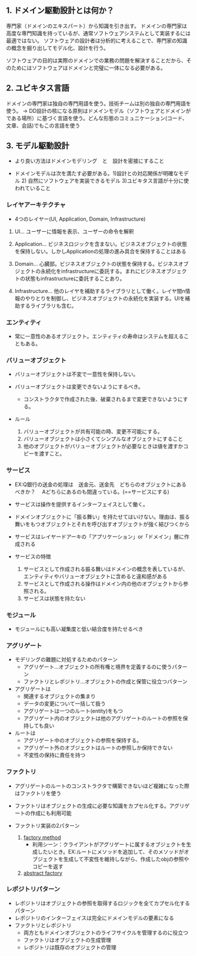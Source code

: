 ## 1. ドメイン駆動設計とは何か？
専門家（ドメインのエキスパート）から知識を引き出す。
ドメインの専門家は高度な専門知識を持っているが、通常ソフトウェアシステムとして実装するには最適ではない。
ソフトウェアの設計者は分析的に考えることで、専門家の知識の概念を掘り出してモデル化、設計を行う。

ソフトウェアの目的は実際のドメインでの業務の問題を解決することだから、そのためにはソフトウェアはドメインと完璧に一体になる必要がある。

## 2. ユビキタス言語

ドメインの専門家は独自の専門用語を使う。技術チームは別の独自の専門用語を使う。
→ DD設計の核になる原則はドメインモデル（ソフトウェアとドメインがである場所）に基づく言語を使う。どんな形態のコミュニケーション(コード、文章、会話)でもこの言語を使う

## 3. モデル駆動設計

- より良い方法はドメインモデリング　と　設計を密接にすること

- ドメインモデルは次を満たす必要がある。1)設計との対応関係が明確なモデル 2) 自然にソフトウェアを実装できるモデル 3)ユビキタス言語が十分に使われていること



### レイヤアーキテクチャ

- 4つのレイヤー(UI, Application, Domain, Infrastructure)

1. UI... ユーザーに情報を表示、ユーザーの命令を解釈

2. Application... ビジネスロジックを含まない。ビジネスオブジェクトの状態を保持しない。しかしApplicationの処理の進み具合を保持することはある

3. Domain... 心臓部。ビジネスオブジェクトの状態を保持する。ビジネスオブジェクトの永続化をinfrastructureに委託する。まれにビジネスオブジェクトの状態もinfrastructureに委託することあり。

4. Infrastructure... 他のレイヤを補助するライブラリとして働く。レイヤ間n情報のやりとりを制御し、ビジネスオブジェクトの永続化を実装する。UIを補助するライブラリも含む。

### エンティティ

- 常に一意性のあるオブジェクト。エンティティの寿命はシステムを超えることもある。

### バリューオブジェクト
- バリューオブジェクトは不変で一意性を保持しない。
- バリューオブジェクトは変更できないようにするべき。
    - コンストラクタで作成された後、破棄されるまで変更できないようにする。

- ルール
    1. バリューオブジェクトが共有可能の時、変更不可能にする。
    2. バリューオブジェクトは小さくてシンプルなオブジェクトにすること
    3. 他のオブジェクトがバリューオブジェクトが必要なときは値を渡すかコピーを渡すこと。

### サービス

- EX:Q銀行の送金の処理は　送金元、送金先　どちらのオブジェクトにあるべきか？　 Aどちらにあるのも間違っている。(==サービスにする)

- サービスは操作を提供するインターフェイスとして働く。

- ドメインオブジェクトに「振る舞い」を持たせてはいけない。理由は、振る舞いをもつオブジェクトとそれを呼び出すオブジェクトが強く結びつくから
- サービスはレイヤードアーキの「アプリケーション」or「ドメイン」層に作成される
- サービスの特徴
    1. サービスとして作成される振る舞いはドメインの概念を表しているが、エンティティやバリューオブジェクトに含めると違和感がある
    2. サービスとして作成される操作はドメイン内の他のオブジェクトから参照される。
    3. サービスは状態を持たない

### モジュール

- モジュールにも高い凝集度と低い結合度を持たせるべき

### アグリゲート

- モデリングの難題に対処するためのパターン
    - アグリゲート...オブジェクトの所有権と境界を定義するのに使うパターン
    - ファクトリとレポジトリ...オブジェクトの作成と保管に役立つパターン
- アグリゲートは
    - 関連するオブジェクトの集まり
    - データの変更について一括して扱う
    - アグリゲートは一つのルート(entity)をもつ
    - アグリゲート内のオブジェクトは他のアグリゲートのルートの参照を保持しても良い
- ルートは
    - アグリゲート中のオブジェクトの参照を保持する。
    - アグリゲート外のオブジェクトはルートの参照しか保持できない
    - 不変性の保持に責任を持つ

### ファクトリ

- アグリゲートのルートのコンストラクタで構築できないほど複雑になった際はファクトリを使う

- ファクトリはオブジェクトの生成に必要な知識をカプセル化する。アグリゲートの作成にも利用可能

- ファクトリ実装の2パターン
    1. [factory method](https://refactoring.guru/design-patterns/factory-method)
        - 利用シーン：クライアントがアグリゲートに属するオブジェクトを生成したいとき。EX:ルートにメソッドを追加して、そのメソッドがオブジェクトを生成して不変性を維持しながら、作成したobjの参照やコピーを返す
    2. [abstract factory](https://refactoring.guru/design-patterns/abstract-factory)

### レポジトリパターン

- レポジトリはオブジェクトの参照を取得するロジックを全てカプセル化するパターン
- レポジトリのインターフェイスは完全にドメインモデルの要素になる
- ファクトリとレポジトリ
    - 両方ともドメインオブジェクトのライフサイクルを管理するのに役立つ
    - ファクトリはオブジェクトの生成管理
    - レポジトリは既存のオブジェクトの管理
